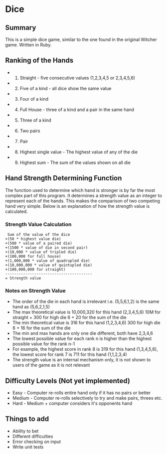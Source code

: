 # Dice

## Summary

This is a simple dice game, similar to the one found in the original Witcher game. Written in Ruby.

## Ranking of the Hands
- 1. Straight - five consecutive values (1,2,3,4,5 or 2,3,4,5,6)
- 2. Five of a kind - all dice show the same value
- 3. Four of a kind
- 4. Full House - three of a kind and a pair in the same hand
- 5. Three of a kind
- 6. Two pairs
- 7. Pair
- 8. Highest single value - The highest value of any of the die
- 9. Highest sum - The sum of the values shown on all die

## Hand Strength Determining Function
The function used to determine which hand is stronger is by far the most complex part of this 
program. It determines a strength value as an integer to represent each of the hands. This 
makes the comparison of two competing hand very simple. Below is an explanation of how the 
strength value is calculated.

### Strength Value Calculation 

```
 Sum of the value of the dice
+(50 * highest value die)
+(500 * value of a paired die)
+(1500 * value of die in second pair)
+(10,000 * value of tripled die)
+(100,000 for full house)
+(1,000,000 * value of quadrupled die)
+(10,000,000 * value of quintupled die)
+(100,000,000 for straight)
---------------------------------------
= Strength value
```

### Notes on Strength Value
- The order of the die in each hand is irrelevant i.e. (5,5,6,1,2) is the same hand as (5,6,2,1,5)
- The max theoretical value is 10,000,320 for this hand (2,3,4,5,6) 10M for straight + 300 for high die 6 + 20 for the sum of the die
- The min theoretical value is 316 for this hand (1,2,3,4,6) 300 for high die 6 + 16 for the sum of the die
- The min and max hands are only one die different, both have 2,3,4,6
- The lowest possible value for each rank n is higher than the highest possible value for the rank n-1
- For example, the highest score in rank 8 is 319 for this hand (1,3,4,5,6), the lowest score for rank 7 is 711 for this hand (1,1,2,3,4)
- The strength value is an internal mechanism only, it is not shown to users of the game as it is not relevant 

## Difficulty Levels (Not yet implemented)
- Easy - Computer re-rolls entire hand only if it has no pairs or better
- Medium - Computer re-rolls selectively to try and make pairs, threes etc.
- Hard - Medium + computer considers it's opponents hand

## Things to add
- Ability to bet
- Different difficulties
- Error checking on input
- Write unit tests

